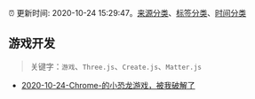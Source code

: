 :alarm_clock: 更新时间: 2020-10-24 15:29:47。[来源分类](../README.md)、[标签分类](../TAGS.md)、[时间分类](../TIMELINE.md)

## 游戏开发


> 关键字：`游戏`、`Three.js`、`Create.js`、`Matter.js`



- [2020-10-24-Chrome-的小恐龙游戏，被我破解了](https://toutiao.io/k/wpt2c4d) 